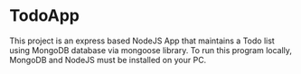 # TodoApp
This project is an express based NodeJS App that maintains a Todo list using MongoDB database via mongoose library. 
To run this program locally, MongoDB and NodeJS must be installed on your PC.


